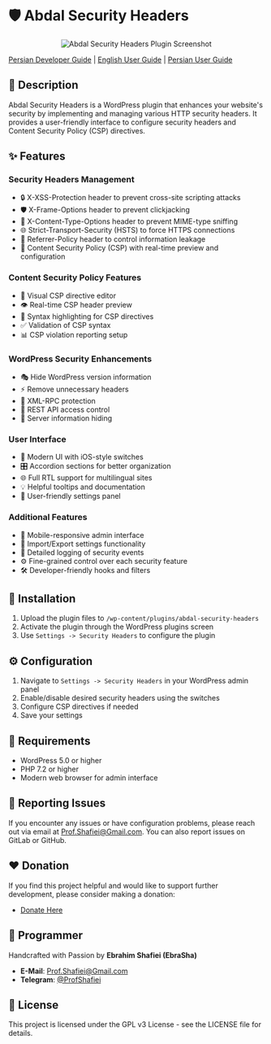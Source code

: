 # 🛡️ Abdal Security Headers

<div align="center">
  <img src="../assets/images/abdal-security-headers.png" alt="Abdal Security Headers Plugin Screenshot">
</div>

[Persian Developer Guide](README_Developer_fa.md) | [English User Guide](README_User_en.md) | [Persian User Guide](README_User_fa.md)

## 📝 Description
Abdal Security Headers is a WordPress plugin that enhances your website's security by implementing and managing various HTTP security headers. It provides a user-friendly interface to configure security headers and Content Security Policy (CSP) directives.

## ✨ Features
### Security Headers Management
- 🔒 X-XSS-Protection header to prevent cross-site scripting attacks
- 🛡️ X-Frame-Options header to prevent clickjacking
- 🔐 X-Content-Type-Options header to prevent MIME-type sniffing
- 🌐 Strict-Transport-Security (HSTS) to force HTTPS connections
- 🚫 Referrer-Policy header to control information leakage
- 🛑 Content Security Policy (CSP) with real-time preview and configuration

### Content Security Policy Features
- 📝 Visual CSP directive editor
- 👁️ Real-time CSP header preview
- 🎨 Syntax highlighting for CSP directives
- ✅ Validation of CSP syntax
- 📊 CSP violation reporting setup

### WordPress Security Enhancements
- 🎭 Hide WordPress version information
- ⚡ Remove unnecessary headers
- 🔌 XML-RPC protection
- 🔑 REST API access control
- 📢 Server information hiding

### User Interface
- 💫 Modern UI with iOS-style switches
- 🎛️ Accordion sections for better organization
- 🌐 Full RTL support for multilingual sites
- 💡 Helpful tooltips and documentation
- 🎯 User-friendly settings panel

### Additional Features
- 📱 Mobile-responsive admin interface
- 🔄 Import/Export settings functionality
- 📝 Detailed logging of security events
- ⚙️ Fine-grained control over each security feature
- 🛠️ Developer-friendly hooks and filters

## 🚀 Installation
1. Upload the plugin files to `/wp-content/plugins/abdal-security-headers`
2. Activate the plugin through the WordPress plugins screen
3. Use `Settings -> Security Headers` to configure the plugin

## ⚙️ Configuration
1. Navigate to `Settings -> Security Headers` in your WordPress admin panel
2. Enable/disable desired security headers using the switches
3. Configure CSP directives if needed
4. Save your settings

## 🔧 Requirements
- WordPress 5.0 or higher
- PHP 7.2 or higher
- Modern web browser for admin interface

## 🐛 Reporting Issues
If you encounter any issues or have configuration problems, please reach out via email at Prof.Shafiei@Gmail.com. You can also report issues on GitLab or GitHub.

## ❤️ Donation
If you find this project helpful and would like to support further development, please consider making a donation:
- [Donate Here](https://ebrasha.com/abdal-donation)

## 🤵 Programmer
Handcrafted with Passion by **Ebrahim Shafiei (EbraSha)**
- **E-Mail**: Prof.Shafiei@Gmail.com
- **Telegram**: [@ProfShafiei](https://t.me/ProfShafiei)

## 📜 License
This project is licensed under the GPL v3 License - see the LICENSE file for details. 